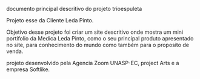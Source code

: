 documento principal descritivo do projeto trioespuleta

Projeto esse da Cliente Leda Pinto.

Objetivo desse projeto foi criar um site descritivo onde mostra um mini portifolio da Medica Leda Pinto, como o seu principal produto apresentado no site, para conhecimento do mundo como também para o proposito de venda.

projeto desenvolvido pela Agencia Zoom UNASP-EC, project Arts e a empresa Softlike.